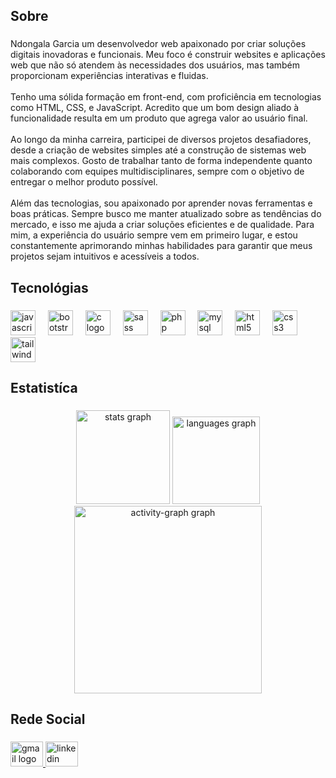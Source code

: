 <h2 align="left">Sobre</h2>

###

<p align="left">Ndongala Garcia um desenvolvedor web apaixonado por criar soluções digitais inovadoras e funcionais. Meu foco é construir websites e aplicações web que não só atendem às necessidades dos usuários, mas também proporcionam experiências interativas e fluidas.<br><br>Tenho uma sólida formação em front-end, com proficiência em tecnologias como HTML, CSS, e JavaScript. Acredito que um bom design aliado à funcionalidade resulta em um produto que agrega valor ao usuário final.<br><br>Ao longo da minha carreira, participei de diversos projetos desafiadores, desde a criação de websites simples até a construção de sistemas web mais complexos. Gosto de trabalhar tanto de forma independente quanto colaborando com equipes multidisciplinares, sempre com o objetivo de entregar o melhor produto possível.<br><br>Além das tecnologias, sou apaixonado por aprender novas ferramentas e boas práticas. Sempre busco me manter atualizado sobre as tendências do mercado, e isso me ajuda a criar soluções eficientes e de qualidade. Para mim, a experiência do usuário sempre vem em primeiro lugar, e estou constantemente aprimorando minhas habilidades para garantir que meus projetos sejam intuitivos e acessíveis a todos.</p>

###

<h2 align="left">Tecnológias</h2>

###

<div align="left">
  <img src="https://cdn.jsdelivr.net/gh/devicons/devicon/icons/javascript/javascript-original.svg" height="40" alt="javascript logo"  />
  <img width="12" />
  <img src="https://cdn.jsdelivr.net/gh/devicons/devicon/icons/bootstrap/bootstrap-original.svg" height="40" alt="bootstrap logo"  />
  <img width="12" />
  <img src="https://cdn.jsdelivr.net/gh/devicons/devicon/icons/c/c-original.svg" height="40" alt="c logo"  />
  <img width="12" />
  <img src="https://cdn.jsdelivr.net/gh/devicons/devicon/icons/sass/sass-original.svg" height="40" alt="sass logo"  />
  <img width="12" />
  <img src="https://cdn.jsdelivr.net/gh/devicons/devicon/icons/php/php-original.svg" height="40" alt="php logo"  />
  <img width="12" />
  <img src="https://cdn.jsdelivr.net/gh/devicons/devicon/icons/mysql/mysql-original.svg" height="40" alt="mysql logo"  />
  <img width="12" />
  <img src="https://cdn.jsdelivr.net/gh/devicons/devicon/icons/html5/html5-original.svg" height="40" alt="html5 logo"  />
  <img width="12" />
  <img src="https://cdn.jsdelivr.net/gh/devicons/devicon/icons/css3/css3-original.svg" height="40" alt="css3 logo"  />
  <img width="12" />
  <img src="https://cdn.jsdelivr.net/gh/devicons/devicon/icons/tailwindcss/tailwindcss-original-wordmark.svg" height="40" alt="tailwindcss logo"  />
</div>

###

<h2 align="left">Estatistíca</h2>

###

<div align="center">
  <img src="https://github-readme-stats.vercel.app/api?username=Ndongladev&hide_title=false&hide_rank=false&show_icons=true&include_all_commits=true&count_private=true&disable_animations=false&theme=radical&locale=en&hide_border=false&order=1" height="150" alt="stats graph"  />
  <img src="https://github-readme-stats.vercel.app/api/top-langs?username=Ndongladev&locale=en&hide_title=false&layout=compact&card_width=320&langs_count=5&theme=radical&hide_border=false&order=2" height="140" alt="languages graph"  />
  <img src="https://github-readme-activity-graph.vercel.app/graph?username=Ndongladev&radius=16&theme=redical&area=true&order=5" height="300" alt="activity-graph graph"  />
</div>

###

<h2 align="left">Rede Social</h2>

###

<div align="left">
  <a href="garciadongala024@gmail.com" target="_blank">
    <img src="https://raw.githubusercontent.com/maurodesouza/profile-readme-generator/master/src/assets/icons/social/gmail/default.svg" width="52" height="40" alt="gmail logo"  />
  </a>
  <img src="https://raw.githubusercontent.com/maurodesouza/profile-readme-generator/master/src/assets/icons/social/linkedin/default.svg" width="52" height="40" alt="linkedin logo"  />
</div>

###
